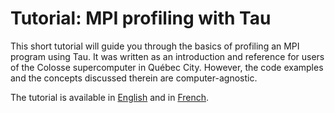 # Tutorial: MPI profiling with Tau

This short tutorial will guide you through the basics of profiling an MPI
program using Tau. It was written as an introduction and reference for users of
the Colosse supercomputer in Québec City. However, the code examples and the
concepts discussed therein are computer-agnostic.

The tutorial is available in [English](/tutorial_en.md) and in
[French](/tutorial_fr.md).
